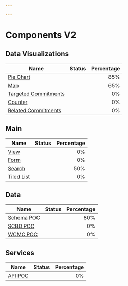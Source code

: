 ```yaml
---

---
```

# Components V2

## Data Visualizations

| Name                                                         | Status                                                 | Percentage    |
| ------------------------------------------------------------ |:------------------------------------------------------:| -------------:|
| [Pie Chart](/components/v2/pie-chart/)                       | <Badge text="Alpha - under development" type="error"/> |  85%          |
| [Map](/components/v2/map/)                                   | <Badge text="Alpha - under development" type="error"/> |  65%          |
| [Targeted Commitments](/components/v2/targeted-commitments/) | <Badge text="Alpha - under development" type="error"/> |  0%           |
| [Counter](/components/v2/counter/)                           | <Badge text="Alpha - under development" type="error"/> |  0%           |
| [Related Commitments](/components/v2/related-commitments/)   | <Badge text="Alpha - under development" type="error"/> |  0%           |


## Main

| Name                                    | Status                                                 | Percentage    |
| --------------------------------------- |:------------------------------------------------------:| -------------:|
| [View](/components/v2/view/)            | <Badge text="Alpha - under development" type="error"/> |  0%           |
| [Form](/components/v2/form/)            | <Badge text="Alpha - under development" type="error"/> |  0%           |
| [Search](/components/v2/search-2/)      | <Badge text="Alpha - under development" type="error"/> |  50%          |
| [Tiled List](/components/v2/tiled-list/)| <Badge text="Alpha - under development" type="error"/> |  0%           |

## Data

| Name                                 | Status                                                 | Percentage    |
| ------------------------------------ |:------------------------------------------------------:| -------------:|
| [Schema POC](/components/v2/schema/) | <Badge text="Alpha - under development" type="error"/> |  80%          |
| [SCBD POC](/partners/scbd/)          | <Badge text="Alpha - under development" type="error"/> |  0%           |
| [WCMC POC](/partners/wcmc/)          | <Badge text="Alpha - under development" type="error"/> |  0%           |

## Services

| Name                              | Status                                                 | Percentage    |
| --------------------------------- |:------------------------------------------------------:| -------------:|
| [API POC](/components/v2/api/)    | <Badge text="Alpha - under development" type="error"/> |  0%           |
